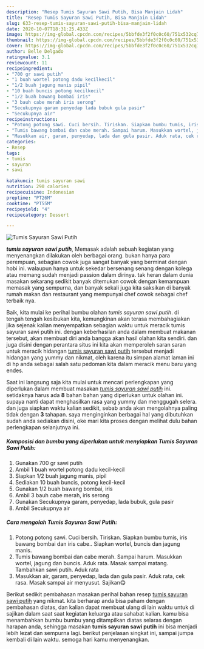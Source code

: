 ```yaml
---
description: "Resep Tumis Sayuran Sawi Putih, Bisa Manjain Lidah"
title: "Resep Tumis Sayuran Sawi Putih, Bisa Manjain Lidah"
slug: 633-resep-tumis-sayuran-sawi-putih-bisa-manjain-lidah
date: 2020-10-07T18:31:25.433Z
image: https://img-global.cpcdn.com/recipes/5bbfde3f2f0c0c60/751x532cq70/tumis-sayuran-sawi-putih-foto-resep-utama.jpg
thumbnail: https://img-global.cpcdn.com/recipes/5bbfde3f2f0c0c60/751x532cq70/tumis-sayuran-sawi-putih-foto-resep-utama.jpg
cover: https://img-global.cpcdn.com/recipes/5bbfde3f2f0c0c60/751x532cq70/tumis-sayuran-sawi-putih-foto-resep-utama.jpg
author: Belle Delgado
ratingvalue: 3.1
reviewcount: 11
recipeingredient:
- "700 gr sawi putih"
- "1 buah wortel potong dadu kecilkecil"
- "1/2 buah jagung manis pipil"
- "10 buah buncis potong kecilkecil"
- "1/2 buah bawang bombai iris"
- "3 bauh cabe merah iris serong"
- "Secukupnya garam penyedap lada bubuk gula pasir"
- "Secukupnya air"
recipeinstructions:
- "Potong potong sawi. Cuci bersih. Tiriskan. Siapkan bumbu tumis, iris bawang bombai dan iris cabe.. Siapkan wortel, buncis dan jagung manis."
- "Tumis bawang bombai dan cabe merah. Sampai harum. Masukkan wortel, jagung dan buncis. Aduk rata. Masak sampai matang. Tambahkan sawi putih. Aduk rata"
- "Masukkan air, garam, penyedap, lada dan gula pasir. Aduk rata, cek rasa. Masak sampai air menyusut. Sajikan😋"
categories:
- Resep
tags:
- tumis
- sayuran
- sawi

katakunci: tumis sayuran sawi 
nutrition: 290 calories
recipecuisine: Indonesian
preptime: "PT26M"
cooktime: "PT55M"
recipeyield: "4"
recipecategory: Dessert

---
```



![Tumis Sayuran Sawi Putih](https://img-global.cpcdn.com/recipes/5bbfde3f2f0c0c60/751x532cq70/tumis-sayuran-sawi-putih-foto-resep-utama.jpg)

<b><i>tumis sayuran sawi putih</i></b>, Memasak adalah sebuah kegiatan yang menyenangkan dilakukan oleh berbagai orang. bukan hanya para perempuan, sebagian cowok juga sangat banyak yang berminat dengan hobi ini. walaupun hanya untuk sekedar bersenang senang dengan kolega atau memang sudah menjadi passion dalam dirinya. tak heran dalam dunia masakan sekarang sedikit banyak ditemukan cowok dengan kemampuan memasak yang sempurna, dan banyak sekali juga kita saksikan di banyak rumah makan dan restaurant yang mempunyai chef cowok sebagai chef terbaik nya.



Baik, kita mulai ke perihal bumbu olahan <i>tumis sayuran sawi putih</i>. di tengah tengah kesibukan kita, kemungkinan akan terasa membahagiakan jika sejenak kalian menyempatkan sebagian waktu untuk meracik tumis sayuran sawi putih ini. dengan keberhasilan anda dalam membuat makanan tersebut, akan membuat diri anda bangga akan hasil olahan kita sendiri. dan juga disini dengan perantara situs ini kita akan memperoleh saran saran untuk meracik hidangan <u>tumis sayuran sawi putih</u> tersebut menjadi hidangan yang yummy dan nikmat, oleh karena itu simpan alamat laman ini di hp anda sebagai salah satu pedoman kita dalam meracik menu baru yang endes.


Saat ini langsung saja kita mulai untuk mencari perlengkapan yang diperlukan dalam membuat masakan <u><i>tumis sayuran sawi putih</i></u> ini. setidaknya harus ada <b>8</b> bahan bahan yang diperlukan untuk olahan ini. supaya nanti dapat menghasilkan rasa yang yummy dan menggugah selera. dan juga siapkan waktu kalian sedikit, sebab anda akan mengolahnya paling tidak dengan <b>3</b> tahapan. saya menginginkan berbagai hal yang dibutuhkan sudah anda sediakan disini, oke mari kita proses dengan melihat dulu bahan perlengkapan selanjutnya ini.

<!--inarticleads1-->

##### Komposisi dan bumbu yang diperlukan untuk menyiapkan Tumis Sayuran Sawi Putih:

1. Gunakan 700 gr sawi putih
1. Ambil 1 buah wortel potong dadu kecil-kecil
1. Siapkan 1/2 buah jagung manis, pipil
1. Sediakan 10 buah buncis, potong kecil-kecil
1. Gunakan 1/2 buah bawang bombai, iris
1. Ambil 3 bauh cabe merah, iris serong
1. Gunakan Secukupnya garam, penyedap, lada bubuk, gula pasir
1. Ambil Secukupnya air




<!--inarticleads2-->

##### Cara mengolah Tumis Sayuran Sawi Putih:

1. Potong potong sawi. Cuci bersih. Tiriskan. Siapkan bumbu tumis, iris bawang bombai dan iris cabe.. Siapkan wortel, buncis dan jagung manis.
1. Tumis bawang bombai dan cabe merah. Sampai harum. Masukkan wortel, jagung dan buncis. Aduk rata. Masak sampai matang. Tambahkan sawi putih. Aduk rata
1. Masukkan air, garam, penyedap, lada dan gula pasir. Aduk rata, cek rasa. Masak sampai air menyusut. Sajikan😋




Berikut sedikit pembahasan masakan perihal bahan resep <u>tumis sayuran sawi putih</u> yang nikmat. kita berharap anda bisa paham dengan pembahasan diatas, dan kalian dapat membuat ulang di lain waktu untuk di sajikan dalam saat saat kegiatan keluarga atau sahabat kalian. kamu bisa menambahkan bumbu bumbu yang ditampilkan diatas selaras dengan harapan anda, sehingga masakan <b>tumis sayuran sawi putih</b> ini bisa menjadi lebih lezat dan sempurna lagi. berikut penjelasan singkat ini, sampai jumpa kembali di lain waktu. semoga hari kamu menyenangkan.
